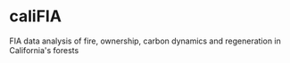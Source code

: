 # caliFIA
FIA data analysis of fire, ownership, carbon dynamics and regeneration in California's forests
